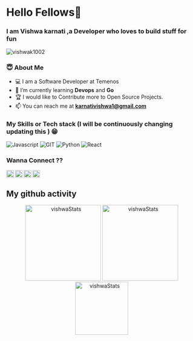 # Hello Fellows👋

### I am Vishwa karnati ,a Developer who loves to build stuff for fun
<p align="left"> <img src="https://komarev.com/ghpvc/?username=vishwak1002&label=Profile%20views&color=0e75b6&style=flat" alt="vishwak1002" /> </p>

### 😇 About Me

- 💻 I am a Software Developer at Temenos 
- 🌱 I’m currently learning **Devops** and **Go**
- 🏆 I would like to  Contribute more to Open Source Projects.
- 📫 You can reach me at  **karnativishwa1@gmail.com**

### My Skills or Tech stack (I will be continuously changing updating this ) 😁

![Javascript](https://img.shields.io/badge/javscript-%F7DF1E.svg?style=for-the-badge&logo=javascript&logoColor=black&color=F7DF1E)
![GIT](https://img.shields.io/badge/git-%3776AB.svg?style=for-the-badge&logo=git&logoColor=white&color=F05032)
![Python](https://img.shields.io/badge/python-%3776AB.svg?style=for-the-badge&logo=python&logoColor=white&color=3776AB)
![React](https://img.shields.io/badge/-React-05122A?style=for-the-badge&logo=reactt&logoColor=black&color=F7DF1E)


### Wanna Connect ?? 

[<img align="left" width="20px" src="https://cdn.jsdelivr.net/npm/simple-icons@v3/icons/github.svg"/>](https://github.com/vishwak1002)
[<img align="left"  width="20px" src="https://cdn.jsdelivr.net/npm/simple-icons@v3/icons/instagram.svg"/>](https://instagram.com/thecuriousvish)
[<img align="left"  width="20px" src="https://cdn.jsdelivr.net/npm/simple-icons@v3/icons/linkedin.svg"/>](https://www.linkedin.com/in/vishwasai-karnati-7a93a3182/)
[<img width="20px" src="https://cdn.jsdelivr.net/npm/simple-icons@v3/icons/twitter.svg"/>](https://twitter.com/vishwakarnati)



## My github activity 
<p align="center"> 
  <img height="200em" src="https://github-readme-stats.vercel.app/api?username=vishwak1002&show_icons=true" alt="vishwaStats" /> 
  <img height="200em" src="https://github-readme-stats.vercel.app/api/top-langs/?username=vishwak1002&layout=compact" alt="vishwaStats" />
  <img height="140em" src="https://github-readme-streak-stats.herokuapp.com/?user=vishwak1002&" alt="vishwaStats"/>

  
  
<!--
### Projects 💪


**vishwak1002/vishwak1002** is a ✨ _special_ ✨ repository because its `README.md` (this file) appears on your GitHub profile.

Here are some ideas to get you started:

- 🔭 I’m currently working on ...
- 🌱 I’m currently learning ...
- 👯 I’m looking to collaborate on ...
- 🤔 I’m looking for help with ...
- 💬 Ask me about ...
- 📫 How to reach me: ...
- 😄 Pronouns: ...
- ⚡ Fun fact: ...
-->
